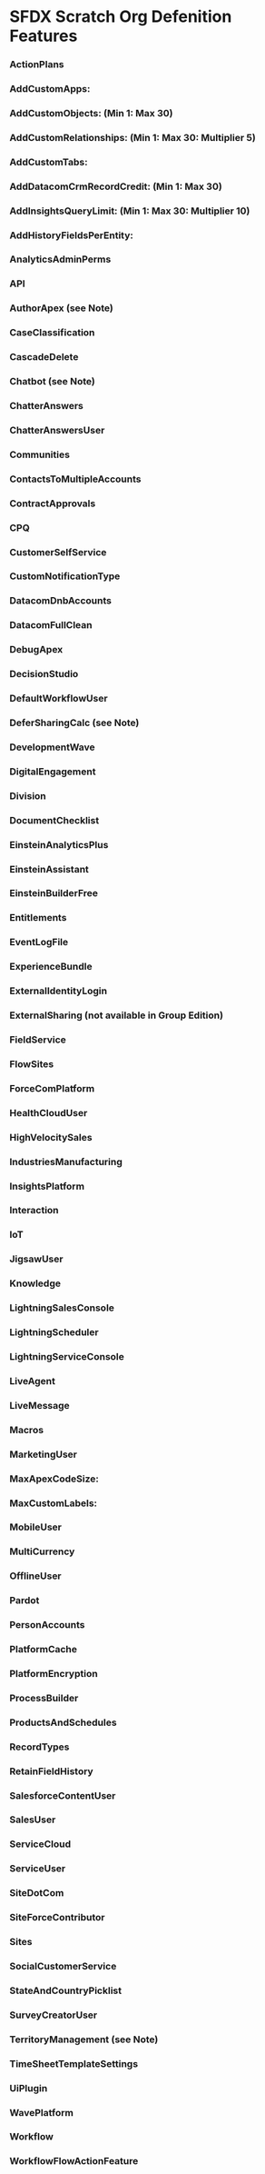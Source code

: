 # SFDX Scratch Org Defenition Features

### ActionPlans
### AddCustomApps:<value>
### AddCustomObjects:<quantity> (Min 1: Max 30)
### AddCustomRelationships:<quantity> (Min 1: Max 30: Multiplier 5)
### AddCustomTabs:<value>
### AddDatacomCrmRecordCredit:<quantity> (Min 1: Max 30)
### AddInsightsQueryLimit:<quantity> (Min 1: Max 30: Multiplier 10)
### AddHistoryFieldsPerEntity:<value>
### AnalyticsAdminPerms
### API
### AuthorApex (see Note)
### CaseClassification
### CascadeDelete
### Chatbot (see Note)
### ChatterAnswers
### ChatterAnswersUser
### Communities
### ContactsToMultipleAccounts
### ContractApprovals
### CPQ
### CustomerSelfService
### CustomNotificationType
### DatacomDnbAccounts
### DatacomFullClean
### DebugApex
### DecisionStudio
### DefaultWorkflowUser
### DeferSharingCalc (see Note)
### DevelopmentWave
### DigitalEngagement
### Division
### DocumentChecklist
### EinsteinAnalyticsPlus
### EinsteinAssistant
### EinsteinBuilderFree
### Entitlements
### EventLogFile
### ExperienceBundle
### ExternalIdentityLogin
### ExternalSharing (not available in Group Edition)
### FieldService
### FlowSites
### ForceComPlatform
### HealthCloudUser
### HighVelocitySales
### IndustriesManufacturing
### InsightsPlatform
### Interaction
### IoT
### JigsawUser
### Knowledge
### LightningSalesConsole
### LightningScheduler
### LightningServiceConsole
### LiveAgent
### LiveMessage
### Macros
### MarketingUser
### MaxApexCodeSize:<value>
### MaxCustomLabels:<value>
### MobileUser
### MultiCurrency
### OfflineUser
### Pardot
### PersonAccounts
### PlatformCache
### PlatformEncryption
### ProcessBuilder
### ProductsAndSchedules
### RecordTypes
### RetainFieldHistory
### SalesforceContentUser
### SalesUser
### ServiceCloud
### ServiceUser
### SiteDotCom
### SiteForceContributor
### Sites
### SocialCustomerService
### StateAndCountryPicklist
### SurveyCreatorUser
### TerritoryManagement (see Note)
### TimeSheetTemplateSettings
### UiPlugin
### WavePlatform
### Workflow
### WorkflowFlowActionFeature
